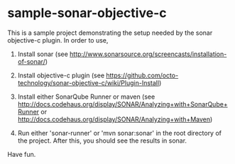 sample-sonar-objective-c
========================

This is a sample project demonstrating the setup needed by the sonar objective-c plugin. In order to use,

1. Install sonar (see http://www.sonarsource.org/screencasts/installation-of-sonar/)

2. Install objective-c plugin (see https://github.com/octo-technology/sonar-objective-c/wiki/Plugin-Install)

3. Install either SonarQube Runner or maven (see
   http://docs.codehaus.org/display/SONAR/Analyzing+with+SonarQube+Runner
   or http://docs.codehaus.org/display/SONAR/Analyzing+with+Maven)

4. Run either 'sonar-runner' or 'mvn sonar:sonar' in the root directory of the project. After this, you should see the results in sonar. 

Have fun.

